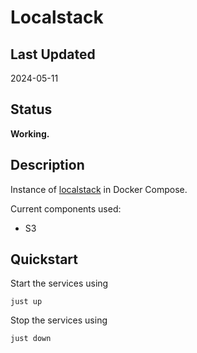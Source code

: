 # Localstack

## Last Updated

2024-05-11

## Status

**Working.**

## Description

Instance of [localstack](https://github.com/localstack/localstack) in Docker Compose.

Current components used:

- S3

## Quickstart

Start the services using

```shell
just up
```

Stop the services using

```shell
just down
```
